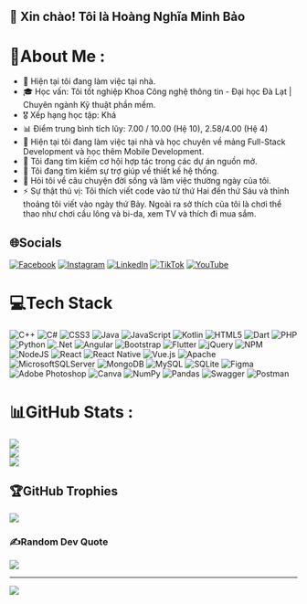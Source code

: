 ## 👋 Xin chào! Tôi là Hoàng Nghĩa Minh Bảo

# 💫About Me :
- 🔭 Hiện tại tôi đang làm việc tại nhà.
- 🎓 Học vấn: Tôi tốt nghiệp Khoa Công nghệ thông tin - Đại học Đà Lạt | Chuyên ngành Kỹ thuật phần mềm.
- 🎖️ Xếp hạng học tập: Khá
- 📊 Điểm trung bình tích lũy: 7.00 / 10.00 (Hệ 10), 2.58/4.00 (Hệ 4)
- 🌱 Hiện tại tôi đang làm việc tại nhà và học chuyên về mảng Full-Stack Development và học thêm Mobile Development.
- 👯 Tôi đang tìm kiếm cơ hội hợp tác trong các dự án nguồn mở.
- 🤔 Tôi đang tìm kiếm sự trợ giúp về thiết kế hệ thống.
- 💬 Hỏi tôi về câu chuyện đời sống và làm việc thường ngày của tôi.
- ⚡ Sự thật thú vị: Tôi thích viết code vào từ thứ Hai đến thứ Sáu và thỉnh thoảng tôi viết vào ngày thứ Bảy. Ngoài ra sở thích của tôi là chơi thể thao như chơi cầu lông và bi-da, xem TV và thích đi mua sắm.

## 🌐Socials
[![Facebook](https://img.shields.io/badge/Facebook-%231877F2.svg?logo=Facebook&logoColor=white)](https://facebook.com/https://www.facebook.com/minh.bao.3152) [![Instagram](https://img.shields.io/badge/Instagram-%23E4405F.svg?logo=Instagram&logoColor=white)](https://instagram.com/https://www.instagram.com/minhbao.8102/) [![LinkedIn](https://img.shields.io/badge/LinkedIn-%230077B5.svg?logo=linkedin&logoColor=white)](https://linkedin.com/in/https://www.linkedin.com/in/hoang-nghia-minh-bao-b5a285241/) [![TikTok](https://img.shields.io/badge/TikTok-%23000000.svg?logo=TikTok&logoColor=white)](https://tiktok.com/@https://www.tiktok.com/@minhbao8102) [![YouTube](https://img.shields.io/badge/YouTube-%23FF0000.svg?logo=YouTube&logoColor=white)](https://youtube.com/c/https://www.youtube.com/@baominh9227) 

# 💻Tech Stack
![C++](https://img.shields.io/badge/c++-%2300599C.svg?style=for-the-badge&logo=c%2B%2B&logoColor=white) ![C#](https://img.shields.io/badge/c%23-%23239120.svg?style=for-the-badge&logo=c-sharp&logoColor=white) ![CSS3](https://img.shields.io/badge/css3-%231572B6.svg?style=for-the-badge&logo=css3&logoColor=white) ![Java](https://img.shields.io/badge/java-%23ED8B00.svg?style=for-the-badge&logo=java&logoColor=white) ![JavaScript](https://img.shields.io/badge/javascript-%23323330.svg?style=for-the-badge&logo=javascript&logoColor=%23F7DF1E) ![Kotlin](https://img.shields.io/badge/kotlin-%230095D5.svg?style=for-the-badge&logo=kotlin&logoColor=white) ![HTML5](https://img.shields.io/badge/html5-%23E34F26.svg?style=for-the-badge&logo=html5&logoColor=white) ![Dart](https://img.shields.io/badge/dart-%230175C2.svg?style=for-the-badge&logo=dart&logoColor=white) ![PHP](https://img.shields.io/badge/php-%23777BB4.svg?style=for-the-badge&logo=php&logoColor=white) ![Python](https://img.shields.io/badge/python-3670A0?style=for-the-badge&logo=python&logoColor=ffdd54) ![.Net](https://img.shields.io/badge/.NET-5C2D91?style=for-the-badge&logo=.net&logoColor=white) ![Angular](https://img.shields.io/badge/angular-%23DD0031.svg?style=for-the-badge&logo=angular&logoColor=white) ![Bootstrap](https://img.shields.io/badge/bootstrap-%23563D7C.svg?style=for-the-badge&logo=bootstrap&logoColor=white) ![Flutter](https://img.shields.io/badge/Flutter-%2302569B.svg?style=for-the-badge&logo=Flutter&logoColor=white) ![jQuery](https://img.shields.io/badge/jquery-%230769AD.svg?style=for-the-badge&logo=jquery&logoColor=white) ![NPM](https://img.shields.io/badge/NPM-%23000000.svg?style=for-the-badge&logo=npm&logoColor=white) ![NodeJS](https://img.shields.io/badge/node.js-6DA55F?style=for-the-badge&logo=node.js&logoColor=white) ![React](https://img.shields.io/badge/react-%2320232a.svg?style=for-the-badge&logo=react&logoColor=%2361DAFB) ![React Native](https://img.shields.io/badge/react_native-%2320232a.svg?style=for-the-badge&logo=react&logoColor=%2361DAFB) ![Vue.js](https://img.shields.io/badge/vuejs-%2335495e.svg?style=for-the-badge&logo=vuedotjs&logoColor=%234FC08D) ![Apache](https://img.shields.io/badge/apache-%23D42029.svg?style=for-the-badge&logo=apache&logoColor=white) ![MicrosoftSQLServer](https://img.shields.io/badge/Microsoft%20SQL%20Sever-CC2927?style=for-the-badge&logo=microsoft%20sql%20server&logoColor=white) ![MongoDB](https://img.shields.io/badge/MongoDB-%234ea94b.svg?style=for-the-badge&logo=mongodb&logoColor=white) ![MySQL](https://img.shields.io/badge/mysql-%2300f.svg?style=for-the-badge&logo=mysql&logoColor=white) ![SQLite](https://img.shields.io/badge/sqlite-%2307405e.svg?style=for-the-badge&logo=sqlite&logoColor=white) 	![Figma](https://img.shields.io/badge/figma-%23F24E1E.svg?style=for-the-badge&logo=figma&logoColor=white) ![Adobe Photoshop](https://img.shields.io/badge/adobephotoshop-%2331A8FF.svg?style=for-the-badge&logo=adobephotoshop&logoColor=white) ![Canva](https://img.shields.io/badge/Canva-%2300C4CC.svg?style=for-the-badge&logo=Canva&logoColor=white) ![NumPy](https://img.shields.io/badge/numpy-%23013243.svg?style=for-the-badge&logo=numpy&logoColor=white) ![Pandas](https://img.shields.io/badge/pandas-%23150458.svg?style=for-the-badge&logo=pandas&logoColor=white) ![Swagger](https://img.shields.io/badge/-Swagger-%23Clojure?style=for-the-badge&logo=swagger&logoColor=white) ![Postman](https://img.shields.io/badge/Postman-FF6C37?style=for-the-badge&logo=postman&logoColor=white)
# 📊GitHub Stats :
![](https://github-readme-stats.vercel.app/api?username=hoangminhbao8102&theme=radical&hide_border=true&include_all_commits=false&count_private=false)<br/>
![](https://github-readme-streak-stats.herokuapp.com/?user=hoangminhbao8102&theme=radical&hide_border=true)<br/>
![](https://github-readme-stats.vercel.app/api/top-langs/?username=hoangminhbao8102&theme=radical&hide_border=true&include_all_commits=false&count_private=false&layout=compact)

## 🏆GitHub Trophies
![](https://github-trophies.vercel.app/?username=hoangminhbao8102&theme=dracula&no-frame=false&no-bg=true&margin-w=4)

### ✍️Random Dev Quote
![](https://quotes-github-readme.vercel.app/api?type=horizontal&theme=radical)

---
[![](https://visitcount.itsvg.in/api?id=hoangminhbao8102&icon=0&color=0)](https://visitcount.itsvg.in)
